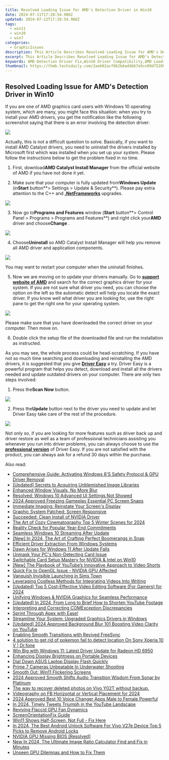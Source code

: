 ```yaml
---
title: Resolved Loading Issue for AMD's Detection Driver in Win10
date: 2024-07-11T17:28:54.986Z
updated: 2024-07-12T17:28:54.986Z
tags:
  - win11
  - win10
  - win7
categories:
  - GraphicIssues
description: This Article Describes Resolved Loading Issue for AMD's Detection Driver in Win10
excerpt: This Article Describes Resolved Loading Issue for AMD's Detection Driver in Win10
keywords: AMD Detection Driver Fix,Win10 Driver Compatibility,AMD Loading Issue Troubleshooting,Windows Driver Update Guide,AMD Drivers Support and Tips,resolved loading issue for amds detection driver in win10,resolved loading issue amds detector in win10
thumbnail: https://thmb.techidaily.com/2aeb02acf862b6ad4b67e9ce99d75289c32cf73cca9a229e16ca142428daa51f.jpg
---
```


## Resolved Loading Issue for AMD's Detection Driver in Win10

If you are one of AMD graphics card users with Windows 10 operating system, which are many, you might face this situation: when you try to install your AMD drivers, you get the notification like the following screenshot saying that there is an error involving the detection driver:
  
![](https://images.drivereasy.com/wp-content/uploads/2016/11/failed-to-load-detection-driver.png)
  
 Actually, this is not a difficult question to solve. Basically, if you want to install AMD Catalyst drivers, you need to uninstall the drivers installed by Microsoft first which was installed when you set up your system. Please follow the instructions below to get the problem fixed in no time.
  
 1) First, download**AMD Catalyst Install Manager** from the official website of AMD if you have not done it yet.
  
 2) Make sure that your computer is fully updated from**Windows Update** (in**Start** button**\> Settings > Update & Security**). Please pay extra attention to the C++ and [**.NetFrameworks**](https://tools.techidaily.com/drivereasy/download/) upgrades.
  
![](https://images.drivereasy.com/wp-content/uploads/2016/11/check-for-update-in-windows-10-600x481.jpg)

 3) Now go to**Programs and Features** window (**Start** button**\> Control Panel > Programs > Programs and Features**) and right click your**AMD** driver and choose**Change** .
  
![](https://images.drivereasy.com/wp-content/uploads/2016/11/control-panel-programs-programs-and-features-change-amd.jpg)

 4) Choose**Uninstall** so AMD Catalyst Install Manager will help you remove all AMD driver and application components.
  
![](https://images.drivereasy.com/wp-content/uploads/2016/11/amd-catalyst-install-manager.jpg)
  
 You may want to restart your computer when the uninstall finishes.
  
 5) Now we are moving on to update your drivers manually. Go to **[support website of AMD](http://support.amd.com/en-us/download)**  and search for the correct graphics driver for your system. If you are not sure what driver you need, you can choose the option on the left so the automatic detect will help you locate the exact driver. If you know well what driver you are looking for, use the right pane to get the right one for your operating system.
  
![](https://images.drivereasy.com/wp-content/uploads/2016/11/support-website-of-amd.jpg)
  
 Please make sure that you have downloaded the correct driver on your computer. Then move on.
  
 6) Double click the setup file of the downloaded file and run the installation as instructed.
  
 As you may see, the whole process could be head-scratching. If you have not so much time searching and downloading and reinstalling the AMD drivers, it is suggested that you give [**Driver Easy**](https://tools.techidaily.com/drivereasy/download/) a try. Driver Easy is a powerful program that helps you detect, download and install all the drivers needed and update outdated drivers on your computer. There are only two steps involved:
  
 1) Press the**Scan Now** button.
  
![](https://images.drivereasy.com/wp-content/uploads/2017/04/img_58e899261a7fe.png)

 2) Press the**Update** button next to the driver you need to update and let Driver Easy take care of the rest of the procedure.
  
![](https://images.drivereasy.com/wp-content/uploads/2017/04/img_58e899330fa48.jpg)

 Not only so, if you are looking for more features such as driver back up and driver restore as well as a team of professional technicians assisting you whenever you run into driver problems, you can always choose to use the [**professional version**](https://tools.techidaily.com/drivereasy/download/) of Driver Easy. If you are not satisfied with the product, you can always ask for a refund 30 days within the purchase.

<ins class="adsbygoogle"
     style="display:block"
     data-ad-format="autorelaxed"
     data-ad-client="ca-pub-7571918770474297"
     data-ad-slot="1223367746"></ins>



<ins class="adsbygoogle"
     style="display:block"
     data-ad-client="ca-pub-7571918770474297"
     data-ad-slot="8358498916"
     data-ad-format="auto"
     data-full-width-responsive="true"></ins>



<span class="atpl-alsoreadstyle">Also read:</span>
<div><ul>
<li><a href="https://graphic-issues.techidaily.com/comprehensive-guide-activating-windows-8s-safety-protocol-and-gpu-driver-removal/"><u>Comprehensive Guide: Activating Windows 8'S Safety Protocol & GPU Driver Removal</u></a></li>
<li><a href="https://extra-approaches.techidaily.com/updated-secrets-to-acquiring-unblemished-image-libraries/"><u>[Updated] Secrets to Acquiring Unblemished Image Libraries</u></a></li>
<li><a href="https://graphic-issues.techidaily.com/enhanced-window-visuals-no-more-blur/"><u>Enhanced Window Visuals, No More Blur</u></a></li>
<li><a href="https://graphic-issues.techidaily.com/resolved-windows-10-advanced-ui-settings-not-showed/"><u>Resolved: Windows 10 Advanced UI Settings Not Showed</u></a></li>
<li><a href="https://screen-video-capture.techidaily.com/2024-approved-freezing-gameplay-essential-pc-screen-snaps/"><u>2024 Approved  Freezing Gameplay  Essential PC Screen Snaps</u></a></li>
<li><a href="https://graphic-issues.techidaily.com/immediate-imaging-reinstate-your-screens-display/"><u>Immediate Imaging: Reinstate Your Screen's Display</u></a></li>
<li><a href="https://graphic-issues.techidaily.com/graphic-system-patched-screen-responsive/"><u>Graphic System Patched: Screen Responsive</u></a></li>
<li><a href="https://graphic-issues.techidaily.com/succeeded-clean-install-of-nvidia-driver/"><u>Succeeded: Clean Install of NVIDIA Driver</u></a></li>
<li><a href="https://facebook-record-videos.techidaily.com/the-art-of-cozy-cinematography-top-5-winter-scenes-for-2024/"><u>The Art of Cozy Cinematography  Top 5 Winter Scenes for 2024</u></a></li>
<li><a href="https://mondly-stories.techidaily.com/reality-check-for-popular-year-end-commitments/"><u>Reality Check for Popular Year-End Commitments</u></a></li>
<li><a href="https://graphic-issues.techidaily.com/seamless-windows-10-streaming-after-update/"><u>Seamless Windows 10 Streaming After Update</u></a></li>
<li><a href="https://snapchat-videos.techidaily.com/new-in-2024-the-art-of-crafting-perfect-boomerangs-in-snap/"><u>[New] In 2024, The Art of Crafting Perfect Boomerangs in Snap</u></a></li>
<li><a href="https://graphic-issues.techidaily.com/efficient-driver-extraction-from-windows-systems/"><u>Efficient Driver Extraction From Windows Systems</u></a></li>
<li><a href="https://graphic-issues.techidaily.com/dawn-arises-for-windows-11-after-update-falls/"><u>Dawn Arises for Windows 11 After Update Falls</u></a></li>
<li><a href="https://graphic-issues.techidaily.com/unmask-your-pcs-non-detecting-card-issue/"><u>Unmask Your PC's Non-Detecting Card Issue</u></a></li>
<li><a href="https://graphic-issues.techidaily.com/switchable-card-setup-mastery-for-nvidia-and-intel-on-win10/"><u>Switchable Card Setup Mastery for NVIDIA & Intel on Win10</u></a></li>
<li><a href="https://facebook-record-videos.techidaily.com/new-the-playbook-of-youtubes-innovative-approach-to-video-shorts/"><u>[New] The Playbook of YouTube’s Innovative Approach to Video Shorts</u></a></li>
<li><a href="https://graphic-issues.techidaily.com/quick-fix-to-opengl-issue-nvidia-gpu-affected/"><u>Quick Fix to OpenGL Issue - NVIDIA GPU Affected</u></a></li>
<li><a href="https://graphic-issues.techidaily.com/vanquish-invisible-launching-in-sims-town/"><u>Vanquish Invisible Launching in Sims Town</u></a></li>
<li><a href="https://youtube-video-recordings.techidaily.com/leveraging-costless-methods-for-integrating-videos-into-writing/"><u>Leveraging Costless Methods for Integrating Videos Into Writing</u></a></li>
<li><a href="https://screen-sharing-recording.techidaily.com/updated-top-5-cost-effective-video-editing-software-for-gamers-for-2024/"><u>[Updated] Top 5 Cost-Effective Video Editing Software (For Gamers) for 2024</u></a></li>
<li><a href="https://graphic-issues.techidaily.com/unifying-windows-and-nvidia-graphics-for-seamless-performance/"><u>Unifying Windows & NVIDIA Graphics for Seamless Performance</u></a></li>
<li><a href="https://eaxpv-info.techidaily.com/updated-in-2024-from-long-to-brief-how-to-shorten-youtube-footage/"><u>[Updated] In 2024, From Long to Brief  How to Shorten YouTube Footage</u></a></li>
<li><a href="https://graphic-issues.techidaily.com/interpreting-and-correcting-comexception-discrepancies/"><u>Interpreting and Correcting COMException Discrepancies</u></a></li>
<li><a href="https://graphic-issues.techidaily.com/1719818386395-sprint-through-apex-with-ease/"><u>Sprint Through Apex with Ease!</u></a></li>
<li><a href="https://graphic-issues.techidaily.com/streamline-your-system-upgraded-graphics-drivers-in-windows/"><u>Streamline Your System: Upgraded Graphics Drivers in Windows</u></a></li>
<li><a href="https://facebook-record-videos.techidaily.com/updated-2024-approved-background-blur-101-boosting-video-clarity-on-youtube/"><u>[Updated] 2024 Approved  Background Blur 101  Boosting Video Clarity on YouTube</u></a></li>
<li><a href="https://graphic-issues.techidaily.com/enabling-smooth-transitions-with-revived-freesync/"><u>Enabling Smooth Transitions with Revived FreeSync</u></a></li>
<li><a href="https://android-pokemon-go.techidaily.com/4-solution-to-get-rid-of-pokemon-fail-to-detect-location-on-sony-xperia-10-v-drfone-by-drfone-virtual-android/"><u>4 solution to get rid of pokemon fail to detect location On Sony Xperia 10 V | Dr.fone</u></a></li>
<li><a href="https://graphic-issues.techidaily.com/win-big-with-windows-11-latest-driver-update-for-radeon-hd-6950/"><u>Win Big with Windows 11: Latest Driver Update for Radeon HD 6950</u></a></li>
<li><a href="https://graphic-issues.techidaily.com/enhancing-display-brightness-on-portable-devices/"><u>Enhancing Display Brightness on Portable Devices</u></a></li>
<li><a href="https://graphic-issues.techidaily.com/dial-down-asus-laptop-display-flash-quickly/"><u>Dial Down ASUS Laptop Display Flash Quickly</u></a></li>
<li><a href="https://extra-hints.techidaily.com/prime-7-cameras-unbeatable-in-underwater-shooting/"><u>Prime 7 Cameras  Unbeatable In Underwater Shooting</u></a></li>
<li><a href="https://graphic-issues.techidaily.com/smooth-out-win11-flickering-screens/"><u>Smooth Out: Win11 Flickering Screens</u></a></li>
<li><a href="https://extra-guidance.techidaily.com/2024-approved-smooth-shifts-audio-transition-wisdom-from-sonar-by-platinum/"><u>2024 Approved  Smooth Shifts  Audio Transition Wisdom From Sonar by Platinum</u></a></li>
<li><a href="https://techidaily.com/the-way-to-recover-deleted-photos-on-vivo-y02t-without-backup-by-fonelab-android-recover-photos/"><u>The way to recover deleted photos on Vivo Y02T without backup.</u></a></li>
<li><a href="https://facebook-video-files.techidaily.com/videography-on-fb-horizontal-or-vertical-placement-for-2024/"><u>Videography on FB  Horizontal or Vertical Placement for 2024</u></a></li>
<li><a href="https://voice-adjusting.techidaily.com/2024-approved-best-10-voice-changer-apps-male-to-female-powerful/"><u>2024 Approved Best 10 Voice Changer Apps Male to Female Powerful</u></a></li>
<li><a href="https://youtube-help.techidaily.com/in-2024-timely-tweets-triumph-in-the-youtube-landscape/"><u>In 2024, Timely Tweets Triumph in the YouTube Landscape</u></a></li>
<li><a href="https://graphic-issues.techidaily.com/reviving-flaccid-gpu-fan-dynamics/"><u>Reviving Flaccid GPU Fan Dynamics</u></a></li>
<li><a href="https://graphic-issues.techidaily.com/screenorientationfix-guide/"><u>ScreenOrientationFix Guide</u></a></li>
<li><a href="https://graphic-issues.techidaily.com/win11-shows-half-screen-not-full-fix-here/"><u>Win11 Shows Half-Screen, Not Full - Fix Here</u></a></li>
<li><a href="https://sim-unlock.techidaily.com/in-2024-the-best-android-unlock-software-for-vivo-v27e-device-top-5-picks-to-remove-android-locks-by-drfone-android/"><u>In 2024, The Best Android Unlock Software For Vivo V27e Device Top 5 Picks to Remove Android Locks</u></a></li>
<li><a href="https://graphic-issues.techidaily.com/nvidia-gpu-missing-bios-resolved/"><u>NVIDIA GPU Missing BIOS [Resolved]</u></a></li>
<li><a href="https://video-creation-software.techidaily.com/new-in-2024-the-ultimate-image-ratio-calculator-find-and-fix-in-minutes/"><u>New In 2024, The Ultimate Image Ratio Calculator Find and Fix in Minutes</u></a></li>
<li><a href="https://graphic-issues.techidaily.com/unseen-gpu-dilemnas-and-how-to-fix-them/"><u>Unseen GPU Dilemnas and How to Fix Them</u></a></li>
</ul></div>
